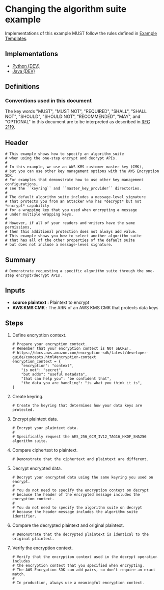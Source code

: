 [//]: # "Copyright Amazon.com Inc. or its affiliates. All Rights Reserved."
[//]: # "SPDX-License-Identifier: CC-BY-SA-4.0"

# Changing the algorithm suite example

Implementations of this example MUST follow the rules defined in
[Example Templates](../../../examples.md#example-templates).

## Implementations

- [Python (DEV)](https://github.com/aws/aws-encryption-sdk-python/blob/keyring/examples/src/onestep_unsigned.py)
- [Java (DEV)](https://github.com/aws/aws-encryption-sdk-java/blob/keyring/src/examples/java/com/amazonaws/crypto/examples/OneStepUnsigned.java)

## Definitions

### Conventions used in this document

The key words
"MUST", "MUST NOT", "REQUIRED", "SHALL", "SHALL NOT",
"SHOULD", "SHOULD NOT", "RECOMMENDED", "MAY", and "OPTIONAL"
in this document are to be interpreted as described in
[RFC 2119](https://tools.ietf.org/html/rfc2119).

## Header

```
# This example shows how to specify an algorithm suite
# when using the one-step encrypt and decrypt APIs.
#
# In this example, we use an AWS KMS customer master key (CMK),
# but you can use other key management options with the AWS Encryption SDK.
# For examples that demonstrate how to use other key management configurations,
# see the ``keyring`` and ``master_key_provider`` directories.
#
# The default algorithm suite includes a message-level signature
# that protects you from an attacker who has *decrypt* but not *encrypt* capability
# for a wrapping key that you used when encrypting a message
# under multiple wrapping keys.
#
# However, if all of your readers and writers have the same permissions,
# then this additional protection does not always add value.
# This example shows you how to select another algorithm suite
# that has all of the other properties of the default suite
# but does not include a message-level signature.
```

## Summary

```
# Demonstrate requesting a specific algorithm suite through the one-step encrypt/decrypt APIs.
```

## Inputs

- **source plaintext** :
  Plaintext to encrypt
- **AWS KMS CMK** :
  The ARN of an AWS KMS CMK that protects data keys

## Steps

1. Define encryption context.

   ```
   # Prepare your encryption context.
   # Remember that your encryption context is NOT SECRET.
   # https://docs.aws.amazon.com/encryption-sdk/latest/developer-guide/concepts.html#encryption-context
   encryption_context = {
       "encryption": "context",
       "is not": "secret",
       "but adds": "useful metadata",
       "that can help you": "be confident that",
       "the data you are handling": "is what you think it is",
   }
   ```

1. Create keyring.

   ```
   # Create the keyring that determines how your data keys are protected.
   ```

1. Encrypt plaintext data.

   ```
   # Encrypt your plaintext data.
   #
   # Specifically request the AES_256_GCM_IV12_TAG16_HKDF_SHA256 algorithm suite.
   ```

1. Compare ciphertext to plaintext.

   ```
   # Demonstrate that the ciphertext and plaintext are different.
   ```

1. Decrypt encrypted data.

   ```
   # Decrypt your encrypted data using the same keyring you used on encrypt.
   #
   # You do not need to specify the encryption context on decrypt
   # because the header of the encrypted message includes the encryption context.
   #
   # You do not need to specify the algorithm suite on decrypt
   # because the header message includes the algorithm suite identifier.
   ```

1. Compare the decrypted plaintext and original plaintext.

   ```
   # Demonstrate that the decrypted plaintext is identical to the original plaintext.
   ```

1. Verify the encryption context.

   ```
   # Verify that the encryption context used in the decrypt operation includes
   # the encryption context that you specified when encrypting.
   # The AWS Encryption SDK can add pairs, so don't require an exact match.
   #
   # In production, always use a meaningful encryption context.
   ```
